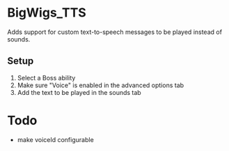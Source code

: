 # BigWigs_TTS

Adds support for custom text-to-speech messages to be played instead of sounds.

## Setup

1. Select a Boss ability
2. Make sure "Voice" is enabled in the advanced options tab
3. Add the text to be played in the sounds tab

# Todo

- make voiceId configurable
